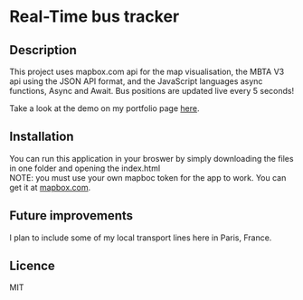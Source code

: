# Real-Time bus tracker

## Description

This project uses mapbox.com api for the map visualisation, the MBTA V3 api using the JSON API format, and the JavaScript languages async functions, Async and Await. Bus positions are updated live every 5 seconds!  

Take a look at the demo on my portfolio page [here](https://lukas-dh.github.io/03_bus_tracker/index.html).

## Installation

You can run this application in your broswer by simply downloading the files in one folder and opening the index.html  
NOTE: you must use your own mapboc token for the app to work. You can get it at [mapbox.com](https://www.mapbox.com/).

## Future improvements

I plan to include some of my local transport lines here in Paris, France.

## Licence
MIT

